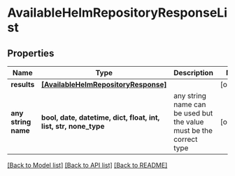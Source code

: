 # AvailableHelmRepositoryResponseList


## Properties
Name | Type | Description | Notes
------------ | ------------- | ------------- | -------------
**results** | [**[AvailableHelmRepositoryResponse]**](AvailableHelmRepositoryResponse.md) |  | [optional] 
**any string name** | **bool, date, datetime, dict, float, int, list, str, none_type** | any string name can be used but the value must be the correct type | [optional]

[[Back to Model list]](../README.md#documentation-for-models) [[Back to API list]](../README.md#documentation-for-api-endpoints) [[Back to README]](../README.md)


